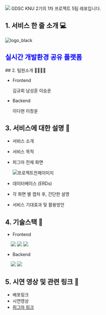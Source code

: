 <img src="https://capsule-render.vercel.app/api?type=waving&color=auto&height=200&section=header&text=2nd-1st-Project-Team5&fontSize=70" />
GDSC KNU 2기의 1차 프로젝트 5팀 레포입니다.

## 1. 서비스 한 줄 소개 💻

  ![logo_black](https://github.com/GDSC-KNU/2nd-1st-Project-Team5/assets/113246980/2d3edc7c-52d7-4cae-8072-034ed987f7b8)

## <span style = "color:#0000FF">실시간 개발환경 공유 플랫폼</span>
<p/>
## 2. 팀원소개 👨‍👨‍👧‍👦 

- Frontend

  김규회 남성훈 이승운
  
- Backend

  이다현 이창윤
## 3. 서비스에 대한 설명 📌

- 서비스 소개
  
- 서비스 목적
- 피그마 전체 화면

  ![프로젝트전체이미지](https://github.com/GDSC-KNU/2nd-1st-Project-Team5/assets/113246980/2ea40d02-7cb6-449b-a7c5-81c77e658964)

- 데이터베이스 (ERDs)
- 각 화면 별 캡처 후, 간단한 설명
- 서비스 기대효과 및 활용방안
## 4. 기술스택 🔧
 
 - Frontend
 <p>
   
    <img src="https://img.shields.io/badge/React-61DAFB?style=flat&logo=React&logoColor=white"/>
    <img src="https://img.shields.io/badge/JavaScript-F7DF1E?style=flat&logo=JavaScript&logoColor=white"/>
    <img src="https://img.shields.io/badge/Figma-F24E1E?style=flat&logo=Figma&logoColor=white"/>
 </p> 
 
 - Backend

<p>
   
  <img src="https://img.shields.io/badge/Spring Boot-6DB33F?style=flat&logo=Spring Boot&logoColor=white"/>
  <img src="https://img.shields.io/badge/MySQL-4479A1?style=flat&logo=MySQL&logoColor=white"/> </p>

## 5. 시연 영상 및 관련 링크 🔗
- 배포링크
- 시연영상 
- [피그마 링크](https://www.figma.com/file/qQDDWzqkgIukzNdL9UNkLP/Coby-Design-File?type=design&node-id=0-1&t=2oCCePBv0KUqnbtv-0)
